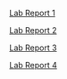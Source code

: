 [Lab Report 1](https://6ixwerp.github.io/cse15l-lab-reports/LabReport1.html)

[Lab Report 2](https://6ixwerp.github.io/cse15l-lab-reports/LabReport2.html)

[Lab Report 3](https://6ixwerp.github.io/cse15l-lab-reports/LabReport3.html)

[Lab Report 4](https://6ixwerp.github.io/cse15l-lab-reports/LabReport4.html)
